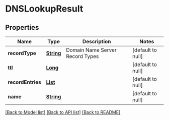 # DNSLookupResult
## Properties

Name | Type | Description | Notes
------------ | ------------- | ------------- | -------------
**recordType** | [**String**](string) | Domain Name Server Record Types | [default to null]
**ttl** | [**Long**](long) |  | [default to null]
**recordEntries** | [**List**](string) |  | [default to null]
**name** | [**String**](string) |  | [default to null]

[[Back to Model list]](../README#documentation-for-models) [[Back to API list]](../README#documentation-for-api-endpoints) [[Back to README]](../README)

